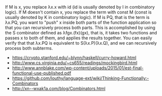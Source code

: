 If M is x, you replace λx.x with id (id is usually denoted by I in combinatory logic).
If M doesn't contain x, you replace the term with const M (const is usually denoted by K in combinatory logic).
If M is PQ, that is the term is λx.PQ, you want to "push" x inside both parts of the function application so that you can recursively process both parts. This is accomplished by using the S combinator defined as λfgx.(fx)(gx), that is, it takes two functions and passes x to both of them, and applies the results together. You can easily verify that that λx.PQ is equivalent to S(λx.P)(λx.Q), and we can recursively process both subterms.

* https://crypto.stanford.edu/~blynn/haskell/curry-howard.html
* http://www.cs.virginia.edu/~cs655/readings/mockingbird.html
* http://www.annblake.com/wp-content/uploads/2015/01/est-final-functional-use-published.pdf
* https://github.com/louthy/language-ext/wiki/Thinking-Functionally:-Combinators
* http://xn--wxak1a.com/blog/Combinators.html
